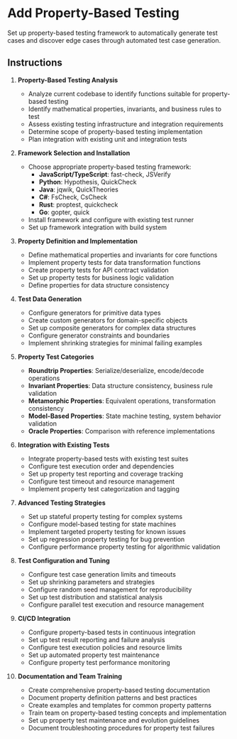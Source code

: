 # Add Property-Based Testing

Set up property-based testing framework to automatically generate test cases and discover edge cases through automated test case generation.

## Instructions

1. **Property-Based Testing Analysis**
   - Analyze current codebase to identify functions suitable for property-based testing
   - Identify mathematical properties, invariants, and business rules to test
   - Assess existing testing infrastructure and integration requirements
   - Determine scope of property-based testing implementation
   - Plan integration with existing unit and integration tests

2. **Framework Selection and Installation**
   - Choose appropriate property-based testing framework:
     - **JavaScript/TypeScript**: fast-check, JSVerify
     - **Python**: Hypothesis, QuickCheck
     - **Java**: jqwik, QuickTheories
     - **C#**: FsCheck, CsCheck
     - **Rust**: proptest, quickcheck
     - **Go**: gopter, quick
   - Install framework and configure with existing test runner
   - Set up framework integration with build system

3. **Property Definition and Implementation**
   - Define mathematical properties and invariants for core functions
   - Implement property tests for data transformation functions
   - Create property tests for API contract validation
   - Set up property tests for business logic validation
   - Define properties for data structure consistency

4. **Test Data Generation**
   - Configure generators for primitive data types
   - Create custom generators for domain-specific objects
   - Set up composite generators for complex data structures
   - Configure generator constraints and boundaries
   - Implement shrinking strategies for minimal failing examples

5. **Property Test Categories**
   - **Roundtrip Properties**: Serialize/deserialize, encode/decode operations
   - **Invariant Properties**: Data structure consistency, business rule validation
   - **Metamorphic Properties**: Equivalent operations, transformation consistency
   - **Model-Based Properties**: State machine testing, system behavior validation
   - **Oracle Properties**: Comparison with reference implementations

6. **Integration with Existing Tests**
   - Integrate property-based tests with existing test suites
   - Configure test execution order and dependencies
   - Set up property test reporting and coverage tracking
   - Configure test timeout and resource management
   - Implement property test categorization and tagging

7. **Advanced Testing Strategies**
   - Set up stateful property testing for complex systems
   - Configure model-based testing for state machines
   - Implement targeted property testing for known issues
   - Set up regression property testing for bug prevention
   - Configure performance property testing for algorithmic validation

8. **Test Configuration and Tuning**
   - Configure test case generation limits and timeouts
   - Set up shrinking parameters and strategies
   - Configure random seed management for reproducibility
   - Set up test distribution and statistical analysis
   - Configure parallel test execution and resource management

9. **CI/CD Integration**
   - Configure property-based tests in continuous integration
   - Set up test result reporting and failure analysis
   - Configure test execution policies and resource limits
   - Set up automated property test maintenance
   - Configure property test performance monitoring

10. **Documentation and Team Training**
    - Create comprehensive property-based testing documentation
    - Document property definition patterns and best practices
    - Create examples and templates for common property patterns
    - Train team on property-based testing concepts and implementation
    - Set up property test maintenance and evolution guidelines
    - Document troubleshooting procedures for property test failures